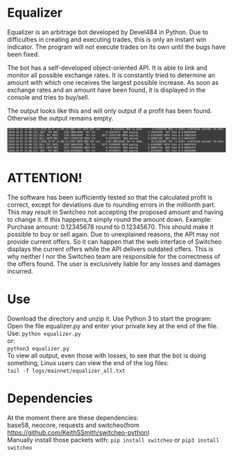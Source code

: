 # Equalizer

Equalizer is an arbitrage bot developed by Devel484 in Python. Due to difficulties in creating and executing trades, this is only an instant win indicator. The program will not execute trades on its own until the bugs have been fixed.

The bot has a self-developed object-oriented API. It is able to link and monitor all possible exchange rates. It is constantly tried to determine an amount with which one receives the largest possible increase. As soon as exchange rates and an amount have been found, it is displayed in the console and tries to buy/sell.

The output looks like this and will only output if a profit has been found. Otherwise the output remains empty.

![Image description](readme.png)

# ATTENTION!
The software has been sufficiently tested so that the calculated profit is correct, except for deviations due to rounding errors in the millionth part. This may result in Switcheo not accepting the proposed amount and having to change it. If this happens,it simply round the amount down. Example: Purchase amount: 0.12345678 round to 0.12345670. This should make it possible to buy or sell again.  Due to unexplained reasons, the API may not provide current offers. So it can happen that the web interface of Switcheo displays the current offers while the API delivers outdated offers.
This is why neither I nor the Switcheo team are responsible for the correctness of the offers found. The user is exclusively liable for any losses and damages incurred.

# Use

Download the directory and unzip it. Use Python 3 to start the program:<br>
Open the file equalizer.py and enter your private key at the end of the file.<br>
Use:
`python equalizer.py`<br>
or:<br>
`python3 equalizer.py`<br>
To view all output, even those with losses, to see that the bot is doing something, Linux users can view the end of the log files:<br>
`tail -f logs/mainnet/equalizer_all.txt` <br> 

# Dependencies

At the moment there are these dependencies:<br>
base58, neocore, requests and switcheo(from https://github.com/KeithSSmith/switcheo-python)<br>
Manually install those packets with:
`pip install switcheo` or `pip3 install switcheo`


